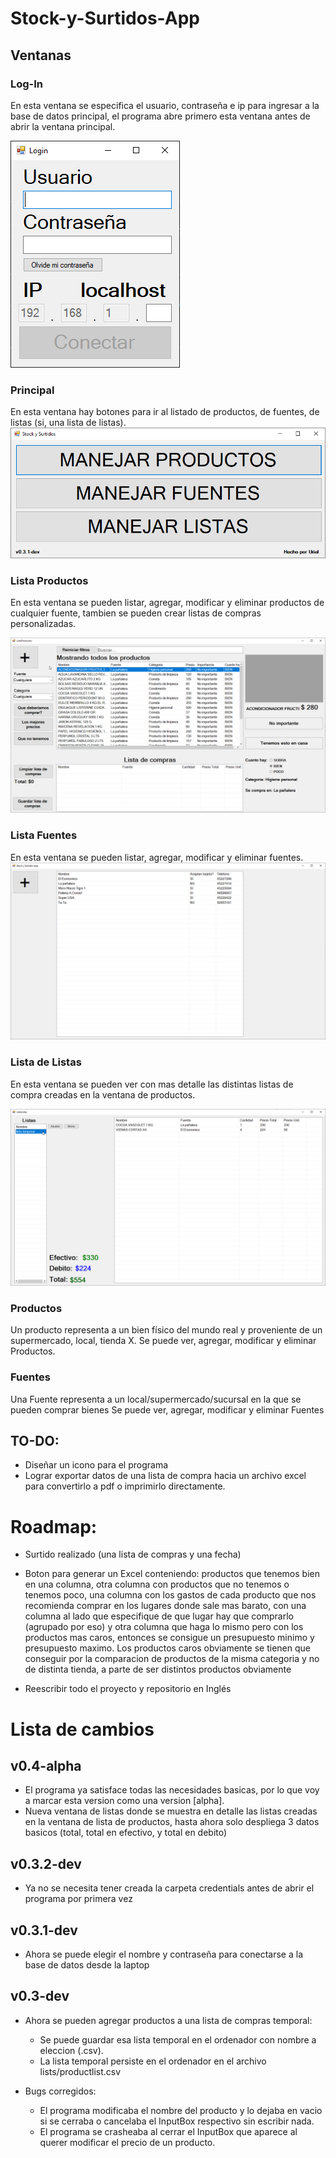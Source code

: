 # Stock-y-Surtidos-App

## Ventanas

### Log-In

En esta ventana se especifica el usuario, contraseña e ip para ingresar a la base de datos principal, el programa abre primero esta ventana antes de abrir la ventana principal.


![Ventana de Log-In](login.png)

### Principal

En esta ventana hay botones para ir al listado de productos, de fuentes, de listas (si, una lista de listas).
![Ventana principal](principal.png)

### Lista Productos

En esta ventana se pueden listar, agregar, modificar y eliminar productos de cualquier fuente, tambien se pueden crear listas de compras personalizadas.

![Ventana de lista de productos](listaproductos.png) 

### Lista Fuentes

En esta ventana se pueden listar, agregar, modificar y eliminar fuentes.
![Ventana de lista de fuentes](listafuentes.png)

### Lista de Listas

En esta ventana se pueden ver con mas detalle las distintas listas de compra creadas en la ventana de productos.

![Ventana de lista de listas](listalistas.png)

### Productos

Un producto representa a un bien físico del mundo real y proveniente de un supermercado, local, tienda X.
Se puede ver, agregar, modificar y eliminar Productos.
 
### Fuentes

Una Fuente representa a un local/supermercado/sucursal en la que se pueden comprar bienes
Se puede ver, agregar, modificar y eliminar Fuentes

## TO-DO: 

- Diseñar un icono para el programa
- Lograr exportar datos de una lista de compra hacia un archivo excel para convertirlo a pdf o imprimirlo directamente.

# Roadmap: 

- Surtido realizado (una lista de compras y una fecha)
- Boton para generar un Excel conteniendo: productos que tenemos bien en una columna, otra columna con productos que no tenemos o tenemos poco, una columna con los gastos de cada producto que nos recomienda comprar en los lugares donde sale mas barato, con una columna al lado que especifique de que lugar hay que comprarlo (agrupado por eso) y otra columna que haga lo mismo pero con los productos mas caros, entonces se consigue un presupuesto minimo y presupuesto maximo. Los productos caros obviamente se tienen que conseguir por la comparacion de productos de la misma categoria y no de distinta tienda, a parte de ser distintos productos obviamente

- Reescribir todo el proyecto y repositorio en Inglés

# Lista de cambios

## v0.4-alpha

- El programa ya satisface todas las necesidades basicas, por lo que voy a marcar esta version como una version [alpha].
- Nueva ventana de listas donde se muestra en detalle las listas creadas en la ventana de lista de productos, hasta ahora solo despliega 3 datos basicos (total, total en efectivo, y total en debito)

## v0.3.2-dev

- Ya no se necesita tener creada la carpeta credentials antes de abrir el programa por primera vez

## v0.3.1-dev

- Ahora se puede elegir el nombre y contraseña para conectarse a la base de datos desde la laptop

## v0.3-dev

- Ahora se pueden agregar productos a una lista de compras temporal:
	- Se puede guardar esa lista temporal en el ordenador con nombre a eleccion (.csv).
	- La lista temporal persiste en el ordenador en el archivo lists/productlist.csv
	
- Bugs corregidos:
	- El programa modificaba el nombre del producto y lo dejaba en vacio si se cerraba o cancelaba el InputBox respectivo sin escribir nada.
	- El programa se crasheaba al cerrar el InputBox que aparece al querer modificar el precio de un producto.
	
